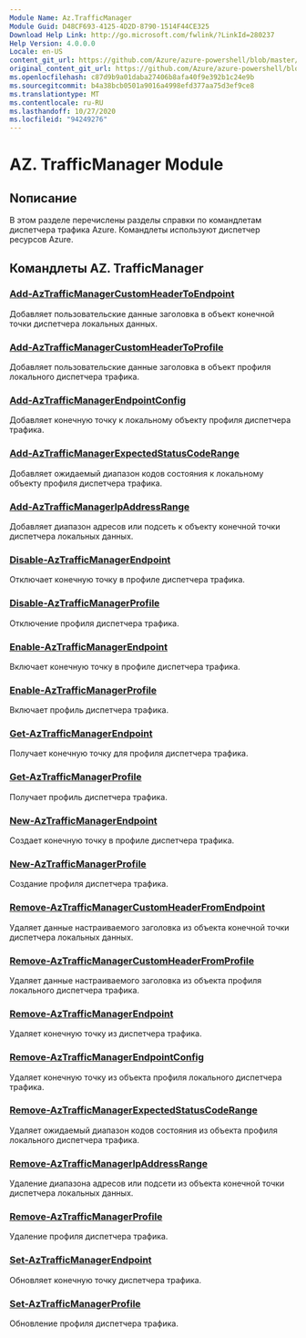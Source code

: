 ```yaml
---
Module Name: Az.TrafficManager
Module Guid: D48CF693-4125-4D2D-8790-1514F44CE325
Download Help Link: http://go.microsoft.com/fwlink/?LinkId=280237
Help Version: 4.0.0.0
Locale: en-US
content_git_url: https://github.com/Azure/azure-powershell/blob/master/src/TrafficManager/TrafficManager/help/Az.TrafficManager.md
original_content_git_url: https://github.com/Azure/azure-powershell/blob/master/src/TrafficManager/TrafficManager/help/Az.TrafficManager.md
ms.openlocfilehash: c87d9b9a01daba27406b8afa40f9e392b1c24e9b
ms.sourcegitcommit: b4a38bcb0501a9016a4998efd377aa75d3ef9ce8
ms.translationtype: MT
ms.contentlocale: ru-RU
ms.lasthandoff: 10/27/2020
ms.locfileid: "94249276"
---
```

# AZ. TrafficManager Module
## Nописание
В этом разделе перечислены разделы справки по командлетам диспетчера трафика Azure. Командлеты используют диспетчер ресурсов Azure.

## Командлеты AZ. TrafficManager
### [Add-AzTrafficManagerCustomHeaderToEndpoint](Add-AzTrafficManagerCustomHeaderToEndpoint.md)
Добавляет пользовательские данные заголовка в объект конечной точки диспетчера локальных данных.

### [Add-AzTrafficManagerCustomHeaderToProfile](Add-AzTrafficManagerCustomHeaderToProfile.md)
Добавляет пользовательские данные заголовка в объект профиля локального диспетчера трафика.

### [Add-AzTrafficManagerEndpointConfig](Add-AzTrafficManagerEndpointConfig.md)
Добавляет конечную точку к локальному объекту профиля диспетчера трафика.

### [Add-AzTrafficManagerExpectedStatusCodeRange](Add-AzTrafficManagerExpectedStatusCodeRange.md)
Добавляет ожидаемый диапазон кодов состояния к локальному объекту профиля диспетчера трафика.

### [Add-AzTrafficManagerIpAddressRange](Add-AzTrafficManagerIpAddressRange.md)
Добавляет диапазон адресов или подсеть к объекту конечной точки диспетчера локальных данных.

### [Disable-AzTrafficManagerEndpoint](Disable-AzTrafficManagerEndpoint.md)
Отключает конечную точку в профиле диспетчера трафика.

### [Disable-AzTrafficManagerProfile](Disable-AzTrafficManagerProfile.md)
Отключение профиля диспетчера трафика.

### [Enable-AzTrafficManagerEndpoint](Enable-AzTrafficManagerEndpoint.md)
Включает конечную точку в профиле диспетчера трафика.

### [Enable-AzTrafficManagerProfile](Enable-AzTrafficManagerProfile.md)
Включает профиль диспетчера трафика.

### [Get-AzTrafficManagerEndpoint](Get-AzTrafficManagerEndpoint.md)
Получает конечную точку для профиля диспетчера трафика.

### [Get-AzTrafficManagerProfile](Get-AzTrafficManagerProfile.md)
Получает профиль диспетчера трафика.

### [New-AzTrafficManagerEndpoint](New-AzTrafficManagerEndpoint.md)
Создает конечную точку в профиле диспетчера трафика.

### [New-AzTrafficManagerProfile](New-AzTrafficManagerProfile.md)
Создание профиля диспетчера трафика.

### [Remove-AzTrafficManagerCustomHeaderFromEndpoint](Remove-AzTrafficManagerCustomHeaderFromEndpoint.md)
Удаляет данные настраиваемого заголовка из объекта конечной точки диспетчера локальных данных.

### [Remove-AzTrafficManagerCustomHeaderFromProfile](Remove-AzTrafficManagerCustomHeaderFromProfile.md)
Удаляет данные настраиваемого заголовка из объекта профиля локального диспетчера трафика.

### [Remove-AzTrafficManagerEndpoint](Remove-AzTrafficManagerEndpoint.md)
Удаляет конечную точку из диспетчера трафика.

### [Remove-AzTrafficManagerEndpointConfig](Remove-AzTrafficManagerEndpointConfig.md)
Удаляет конечную точку из объекта профиля локального диспетчера трафика.

### [Remove-AzTrafficManagerExpectedStatusCodeRange](Remove-AzTrafficManagerExpectedStatusCodeRange.md)
Удаляет ожидаемый диапазон кодов состояния из объекта профиля локального диспетчера трафика.

### [Remove-AzTrafficManagerIpAddressRange](Remove-AzTrafficManagerIpAddressRange.md)
Удаление диапазона адресов или подсети из объекта конечной точки диспетчера локальных данных.

### [Remove-AzTrafficManagerProfile](Remove-AzTrafficManagerProfile.md)
Удаление профиля диспетчера трафика.

### [Set-AzTrafficManagerEndpoint](Set-AzTrafficManagerEndpoint.md)
Обновляет конечную точку диспетчера трафика.

### [Set-AzTrafficManagerProfile](Set-AzTrafficManagerProfile.md)
Обновление профиля диспетчера трафика.

